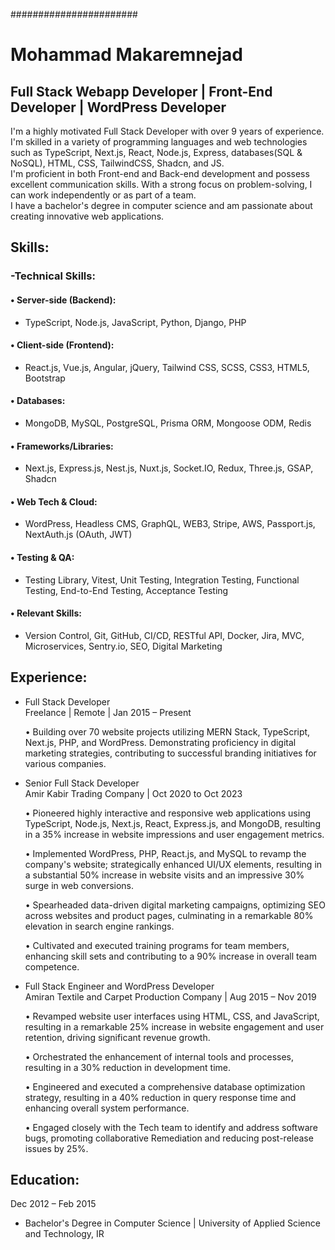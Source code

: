 #######################
# Mohammad Makaremnejad
## Full Stack Webapp Developer | Front-End Developer | WordPress Developer 


I'm a highly motivated Full Stack Developer with over 9 years of experience.<br/>
I'm skilled in a variety of programming languages and web technologies such as TypeScript, Next.js, React, Node.js, Express, databases(SQL & NoSQL), HTML, CSS, TailwindCSS, Shadcn, and JS.<br/>
I'm proficient in both Front-end and Back-end development and possess excellent communication skills. With a strong focus on problem-solving, I can work independently or as part of a team.<br/>
I have a bachelor's degree in computer science and am passionate about creating innovative web applications.<br/>

## Skills:
### -Technical Skills:
  #### • Server-side (Backend):
   - TypeScript, Node.js, JavaScript, Python, Django, PHP
     
  #### • Client-side (Frontend):
   - React.js, Vue.js, Angular, jQuery, Tailwind CSS, SCSS, CSS3, HTML5, Bootstrap
     
  #### • Databases:
   - MongoDB, MySQL, PostgreSQL, Prisma ORM, Mongoose ODM, Redis
     
  #### • Frameworks/Libraries:
  
   - Next.js, Express.js, Nest.js, Nuxt.js, Socket.IO, Redux, Three.js, GSAP, Shadcn

  #### • Web Tech & Cloud:
   -  WordPress, Headless CMS, GraphQL, WEB3, Stripe, AWS, Passport.js, NextAuth.js (OAuth, JWT)

  #### • Testing & QA:
   -  Testing Library, Vitest, Unit Testing, Integration Testing, Functional Testing, End-to-End Testing, Acceptance Testing

 #### • Relevant Skills:
   -  Version Control, Git, GitHub, CI/CD, RESTful API, Docker, Jira, MVC, Microservices, Sentry.io, SEO, Digital Marketing
   
## Experience:
 - Full Stack Developer<br/>
   Freelance | Remote | Jan 2015 – Present <br/>
   
    • Building over 70 website projects utilizing MERN Stack, TypeScript, Next.js, PHP, and WordPress. Demonstrating proficiency in digital marketing strategies, contributing to successful branding initiatives for various companies.<br/>
    
 - Senior Full Stack Developer<br/>
   Amir Kabir Trading Company | Oct 2020 to Oct 2023<br/>
   
    • Pioneered highly interactive and responsive web applications using TypeScript, Node.js, Next.js, React, Express.js, and MongoDB, resulting in a 35% increase in website impressions and user engagement metrics.<br/>

    • Implemented WordPress, PHP, React.js, and MySQL to revamp the company's website; strategically enhanced UI/UX elements, resulting in a substantial 50% increase in website visits and an impressive 30% surge in web conversions.<br/>

    • Spearheaded data-driven digital marketing campaigns, optimizing SEO across websites and product pages, culminating in a remarkable 80% elevation in search engine rankings.<br/>

    • Cultivated and executed training programs for team members, enhancing skill sets and contributing to a 90% increase in overall team competence.<br/>

 - Full Stack Engineer and WordPress Developer<br/>
   Amiran Textile and Carpet Production Company | Aug 2015 – Nov 2019<br/>
   
    • Revamped website user interfaces using HTML, CSS, and JavaScript, resulting in a remarkable 25% increase in website engagement and user retention, driving significant revenue growth.<br/>

    • Orchestrated the enhancement of internal tools and processes, resulting in a 30% reduction in development time.<br/>

   • Engineered and executed a comprehensive database optimization strategy, resulting in a 40% reduction in query response time and enhancing overall system performance.<br/>

    • Engaged closely with the Tech team to identify and address software bugs, promoting collaborative Remediation and reducing post-release issues by 25%.<br/>

    


## Education:

Dec 2012 – Feb 2015
 - Bachelor's Degree in Computer Science | University of Applied Science and Technology, IR

